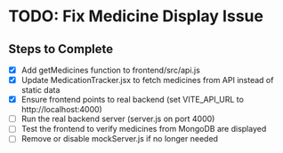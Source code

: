 # TODO: Fix Medicine Display Issue

## Steps to Complete
- [x] Add getMedicines function to frontend/src/api.js
- [x] Update MedicationTracker.jsx to fetch medicines from API instead of static data
- [x] Ensure frontend points to real backend (set VITE_API_URL to http://localhost:4000)
- [ ] Run the real backend server (server.js on port 4000)
- [ ] Test the frontend to verify medicines from MongoDB are displayed
- [ ] Remove or disable mockServer.js if no longer needed
